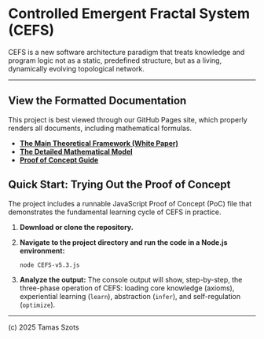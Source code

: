# Controlled Emergent Fractal System (CEFS)

CEFS is a new software architecture paradigm that treats knowledge and program logic not as a static, predefined structure, but as a living, dynamically evolving topological network.

---

## View the Formatted Documentation

This project is best viewed through our GitHub Pages site, which properly renders all documents, including mathematical formulas.

*   **[The Main Theoretical Framework (White Paper)](https://denware.github.io/cefs/CEFS-WH.html)**
*   **[The Detailed Mathematical Model](https://denware.github.io/cefs/CEFS-MATH.html)**
*   **[Proof of Concept Guide](https://denware.github.io/cefs/CEFS-PoC-Guide.html)**

## Quick Start: Trying Out the Proof of Concept

The project includes a runnable JavaScript Proof of Concept (PoC) file that demonstrates the fundamental learning cycle of CEFS in practice.

1.  **Download or clone the repository.**

2.  **Navigate to the project directory and run the code in a Node.js environment:**
    ```
    node CEFS-v5.3.js
    ```

3.  **Analyze the output:**
    The console output will show, step-by-step, the three-phase operation of CEFS: loading core knowledge (axioms), experiential learning (`learn`), abstraction (`infer`), and self-regulation (`optimize`).

---

(c) 2025 Tamas Szots


